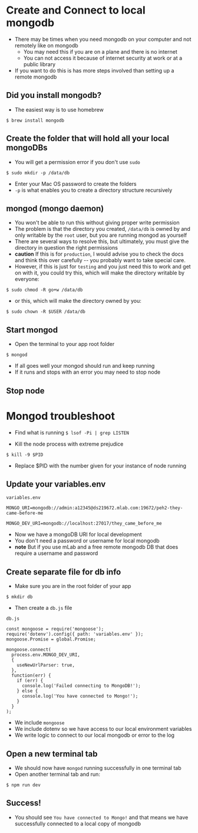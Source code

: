 # Create and Connect to local mongodb
* There may be times when you need mongodb on your computer and not remotely like on mongodb
  - You may need this if you are on a plane and there is no internet
  - You can not access it because of internet security at work or at a public library
* If you want to do this is has more steps involved than setting up a remote mongodb

## Did you install mongodb?
* The easiest way is to use homebrew

`$ brew install mongodb`

## Create the folder that will hold all your local mongoDBs
* You will get a permission error if you don't use `sudo`

`$ sudo mkdir -p /data/db`

* Enter your Mac OS password to create the folders
* `-p` is what enables you to create a directory structure recursively

## mongod (mongo daemon)
* You won't be able to run this without giving proper write permission
* The problem is that the directory you created, `/data/db` is owned by and only writable by the `root` user, but you are running mongod as yourself
* There are several ways to resolve this, but ultimately, you must give the directory in question the right permissions
* **caution** If this is for `production`, I would advise you to check the docs and think this over carefully -- you probably want to take special care.
* However, if this is just for `testing` and you just need this to work and get on with it, you could try this, which will make the directory writable by everyone:

`$ sudo chmod -R go+w /data/db`

* or this, which will make the directory owned by you:

`$ sudo chown -R $USER /data/db`

## Start mongod
* Open the terminal to your app root folder

`$ mongod`

* If all goes well your mongod should run and keep running
* If it runs and stops with an error you may need to stop node

## Stop node
# Mongod troubleshoot
* Find what is running
`$ lsof -Pi | grep LISTEN`

* Kill the node process with extreme prejudice

`$ kill -9 $PID`

* Replace $PID with the number given for your instance of node running

## Update your variables.env

`variables.env`

```
MONGO_URI=mongodb://admin:a12345@ds219672.mlab.com:19672/peh2-they-came-before-me

MONGO_DEV_URI=mongodb://localhost:27017/they_came_before_me
```

* Now we have a mongoDB URI for local development
* You don't need a password or username for local mongodb
* **note** But if you use mLab and a free remote mongodb DB that does require a username and password

## Create separate file for db info
* Make sure you are in the root folder of your app

`$ mkdir db`

* Then create a `db.js` file

`db.js`

```
const mongoose = require('mongoose');
require('dotenv').config({ path: 'variables.env' });
mongoose.Promise = global.Promise;

mongoose.connect(
  process.env.MONGO_DEV_URI,
  {
    useNewUrlParser: true,
  },
  function(err) {
    if (err) {
      console.log('Failed connecting to MongoDB!');
    } else {
      console.log('You have connected to Mongo!');
    }
  }
);
```

* We include `mongoose`
* We include dotenv so we have access to our local environment variables
* We write logic to connect to our local mongodb or error to the log

## Open a new terminal tab
* We should now have `mongod` running successfully in one terminal tab
* Open another terminal tab and run:

`$ npm run dev`

## Success!
* You should see `You have connected to Mongo!` and that means we have successfully connected to a local copy of mongodb



